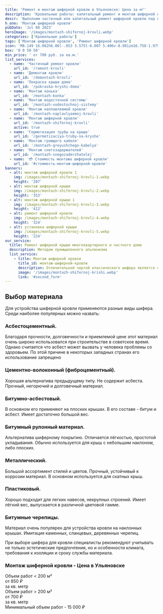 ```yaml
---
title: 'Ремонт и монтаж шиферной кровли в Ульяновске: Цена за м²'
description: 'Кровельные работы: капитальный ремонт и монтаж шиферной кровли многоквартирного и частного дома в Ульяновске методом промышленного альпинизма. Цена от 700 руб. за кв.м. Звоните!'
descr: 'Выполним частичный или капитальный ремонт шиферной кровли под ключ.'
h_one: 'Монтаж шиферной кровли'
pubDate: 'Jul 08 2023'
heroImage: '/images/montazh-shifernoj-krovli.webp'
categories: ['Кровельные работы']
tags: ['Монтаж шиферной кровли', 'Ремонт шиферной кровли']
icon: 'M8.149 16.062h6.06l-.053 3.575l-6.007 5.406v-8.981zm16.758-1.979L1 35.169L3.52 38l21.485-18.954L46.486 38L49 35.169L25.097 14.083L25 14l-.093.083z'
box: '0 0 50 50'
min_price: ' от 700 руб. за кв.м.'
list_services:
  - name: 'Частичный ремонт кровли'
    url_id: '/remont-krovli'
  - name: 'Демонтаж кровли'
    url_id: '/demontazh-krovli'
  - name: 'Покраска крыши дома'
    url_id: '/pokraska-kryshi-doma'
  - name: 'Монтаж конька'
    url_id: '/montazh-konka'
  - name: 'Монтаж водосточной системы'
    url_id: '/montazh-vodostochnoj-sistemy'
  - name: 'Монтаж наплавляемой кровли'
    url_id: '/montazh-naplavlyaemoj-krovli'
  - name: 'Монтаж шиферной кровли'
    url_id: '/montazh-shifernoj-krovli'
    active: true
  - name: 'Герметизация трубы на крыше'
    url_id: '/germetizaciya-truby-na-kryshe'
  - name: 'Монтаж греющего кабеля'
    url_id: '/montazh-greyushchego-kabelya'
  - name: 'Монтаж снегозадержателей'
    url_id: '/montazh-snegozaderzhatelej'
  - name: '💳 Стоимость монтажа шиферной кровли'
    url_id: '#стоимость-монтаж-шиферной-кровли'
banners:
  - alt: монтаж шиферной кровли 1
    img: /images/montazh-shifernoj-krovli-1.webp
    height: '207'
  - alt: монтаж шиферной крыши
    img: /images/montazh-shifernoj-krovli-2.webp
    height: '353'
  - alt: монтаж шиферной крыши 1
    img: /images/montazh-shifernoj-krovli-3.webp
    height: '412'
  - alt: ремонт шиферной кровли
    img: /images/montazh-shifernoj-krovli-4.webp
    height: '324'
  - alt: установка шиферной крыши
    img: /images/montazh-shifernoj-krovli-5.webp
    height: '224'
our_service:
  title: Ремонт шиферной крыши многоквартирного и частного дома
  description: Методом промышленного альпинизма
  list_service:
    - title: Монтаж шиферной кровли
      title_id: монтаж-шиферной-кровли
      description: Отличительной чертой классического шифера является огнеупорность и долговечность. Сегодня на рынке представлено много видов шифера для кровли, а его эстетические и эксплуатационные показатели не уступают более дорогим материалам. Шифер особенно популярен в секторе индивидуального жилищного строительства.
      image: '/images/montazh-shifernoj-krishi.webp'
      link: '#second_form'
---
```


## Выбор материала

Для устройства шиферной кровли применяются разные виды шифера. Среди наиболее популярных можно назвать:

### Асбестоцементный.

Благодаря прочности, долговечности и приемлемой цене этот материал очень широко использовался при строительстве в советское время. Однако считается что асбест может вызвать у человека проблемы со здоровьем. По этой причине в некоторых западных странах его использование запрещено

### Цементно-волоконный (фиброцементный).

Хорошая альтернатива предыдущему типу. Не содержит асбеста. Прочный, негорючий и долговечный материал.

### Битумно-асбестовый.

В основном его применяют на плоских крышах. В его составе - битум и асбест. Имеет достаточно большой вес.

### Битумный рулонный материал.

Альтернатива шиферному покрытию. Отличается лёгкостью, простотой укладывания. Обычно используется для крыш с небольшим наклоном, либо плоских.

### Металлический.

Большой ассортимент стилей и цветов. Прочный, устойчивый к коррозии материал. В основном используется для скатных крыш.

### Пластиковый.

Хорошо подходит для легких навесов, некрупных строений. Имеет лёгкий вес, выпускается в различной цветовой гамме.

### Битумные черепицы.

Материал очень популярен для устройства кровли на наклонных крышах. Имитация каменных, сланцевых, деревянных черепиц.

При выборе шифера для кровли специалисты рекомендуют учитывать не только эстетические предпочтения, но и особенности климата, требования к изоляции и сроку службы материала.

<div id="стоимость-монтаж-шиферной-кровли" class="gradientBg mx-auto my-4 max-w-full rounded-xl p-14 text-center shadow-lg"><h3 class="flex justify-center px-4 pt-6 font-bold lg:text-xl"><div class="text-white">Монтаж шиферной кровли - Цена в Ульяновске</div></h3><div class="flex flex-wrap justify-center gap-4 py-4"><div class="flex max-w-[350px] flex-col gap-2 rounded-xl bg-gray-200 bg-opacity-30 p-6 text-white shadow-md backdrop-blur-lg backdrop-filter"><div class="text-sm font-semibold">Объем работ &lt; 200 м²</div><div class="text-3xl font-semibold tracking-tight">от 850 ₽</div><div class="font-normal">за кв. метр</div></div><div class="flex max-w-[500px] flex-col gap-2 rounded-xl bg-gray-200 bg-opacity-30 p-6 text-white shadow-md backdrop-blur-lg backdrop-filter"><div class="text-sm font-semibold">Объем работ &gt; 200 м²</div><div class="text-3xl font-semibold tracking-tight">от 700 ₽</div><div class="font-normal">за кв. метр</div></div></div><div class="flex justify-center pb-6">Минимальный объем работ - 15 000 ₽</div></div>
